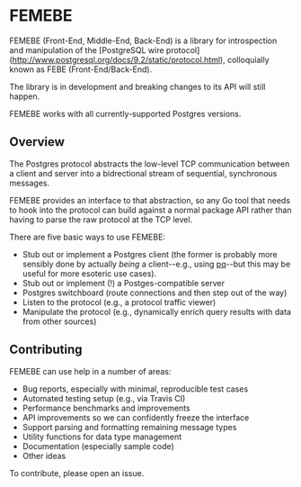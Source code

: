 # FEMEBE

FEMEBE (Front-End, Middle-End, Back-End) is a library for
introspection and manipulation of the [PostgreSQL wire protocol]
(http://www.postgresql.org/docs/9.2/static/protocol.html),
colloquially known as FEBE (Front-End/Back-End).

The library is in development and breaking changes to its API
will still happen.

FEMEBE works with all currently-supported Postgres versions.

## Overview

The Postgres protocol abstracts the low-level TCP communication
between a client and server into a bidrectional stream of sequential,
synchronous messages.

FEMEBE provides an interface to that abstraction, so any Go tool that
needs to hook into the protocol can build against a normal package API
rather than having to parse the raw protocol at the TCP level.

There are five basic ways to use FEMEBE:

 * Stub out or implement a Postgres client (the former is probably
   more sensibly done by actually *being* a client--e.g., using
   [pq](https://github.com/lib/pq)--but this may be useful for more
   esoteric use cases).
 * Stub out or implement (!) a Postges-compatible server
 * Postgres switchboard (route connections and then step out of the
   way)
 * Listen to the protocol (e.g., a protocol traffic viewer)
 * Manipulate the protocol (e.g., dynamically enrich query results
   with data from other sources)

## Contributing

FEMEBE can use help in a number of areas:

 * Bug reports, especially with minimal, reproducible test cases
 * Automated testing setup (e.g., via Travis CI)
 * Performance benchmarks and improvements
 * API improvements so we can confidently freeze the interface
 * Support parsing and formatting remaining message types
 * Utility functions for data type management
 * Documentation (especially sample code)
 * Other ideas

To contribute, please open an issue.
